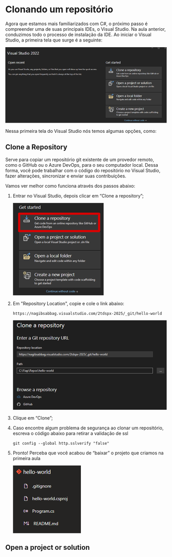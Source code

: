 # Clonando um repositório

Agora que estamos mais familiarizados com C#, o próximo passo é compreender uma de suas principais IDEs, o Visual Studio. Na aula anterior, conduzimos todo o processo de instalação da IDE. Ao iniciar o Visual Studio, a primeira tela que surge é a seguinte:

![image.png](/.attachments/image-53435c8e-b4f4-4606-986d-e8828b56befe.png)

Nessa primeira tela do Visual Studio nós temos algumas opções, como:

## Clone a Repository

Serve para copiar um repositório git existente de um provedor remoto, como o GitHub ou o Azure DevOps, para o seu computador local. Dessa forma, você pode trabalhar com o código do repositório no Visual Studio, fazer alterações, sincronizar e enviar suas contribuições.

Vamos ver melhor como funciona através dos passos abaixo:
  
1. Entrar no Visual Studio, depois clicar em “Clone a repository”;

   ![image.png](/.attachments/image-8c862d96-bfd6-45d1-85e5-d5ab4fe71319.png)

2. Em "Repository Location", copie e cole o link abaixo:

   ```git
   https://nagibsabbag.visualstudio.com/2tdspx-2025/_git/hello-world
   ```

   ![image.png](/.attachments/image-7c20b1dd-f81c-47f2-ba44-c5fb3c564203.png)
   
3. Clique em “Clone”;

4. Caso encontre algum problema de segurança ao clonar um repositório, escreva o código abaixo para retirar a validação de ssl

   ```git
   git config --global http.sslverify "false"
   ```

5. Pronto! Perceba que você acabou de “baixar” o projeto que criamos na primeira aula

   ![image.png](/.attachments/image-f99d34d7-081a-4439-b017-9cab66ebe4fe.png)

## Open a project or solution

